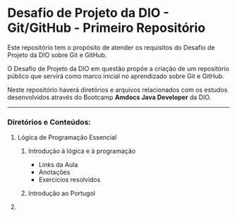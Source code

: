 # Desafio de Projeto da DIO - Git/GitHub - Primeiro Repositório

Este repositório tem o propósito de atender os requisitos do Desafio de Projeto da DIO sobre Git e GitHub.

O Desafio de Projeto da DIO em questão propõe a criação de um repositório público que servirá como marco inicial no aprendizado sobre Git e GitHub.

Neste repositório haverá diretórios e arquivos relacionados com os estudos desenvolvidos através do Bootcamp **Amdocs Java Developer** da DIO.

***

### Diretórios e Conteúdos:

1. Lógica de Programação Essencial

    1. Introdução à lógica e à programação
        - Links da Aula
        - Anotações
        - Exercícios resolvidos

    3. Introdução ao Portugol

2. 
